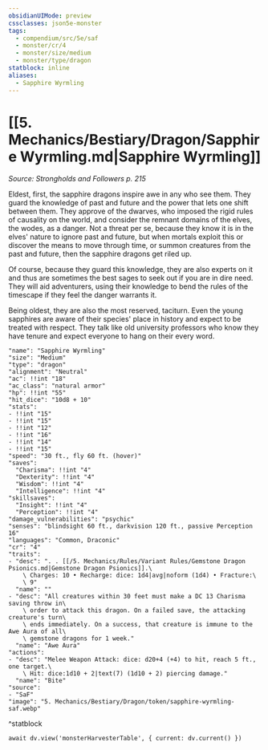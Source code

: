 ```yaml
---
obsidianUIMode: preview
cssclasses: json5e-monster
tags:
  - compendium/src/5e/saf
  - monster/cr/4
  - monster/size/medium
  - monster/type/dragon
statblock: inline
aliases:
  - Sapphire Wyrmling
---
```

# [[5. Mechanics/Bestiary/Dragon/Sapphire Wyrmling.md|Sapphire Wyrmling]]
*Source: Strongholds and Followers p. 215*

Eldest, first, the sapphire dragons inspire awe in any who see them. They guard the knowledge of past and future and the power that lets one shift between them. They approve of the dwarves, who imposed the rigid rules of causality on the world, and consider the remnant domains of the elves, the wodes, as a danger. Not a threat per se, because they know it is in the elves' nature to ignore past and future, but when mortals exploit this or discover the means to move through time, or summon creatures from the past and future, then the sapphire dragons get riled up.

Of course, because they guard this knowledge, they are also experts on it and thus are sometimes the best sages to seek out if you are in dire need. They will aid adventurers, using their knowledge to bend the rules of the timescape if they feel the danger warrants it.

Being oldest, they are also the most reserved, taciturn. Even the young sapphires are aware of their species' place in history and expect to be treated with respect. They talk like old university professors who know they have tenure and expect everyone to hang on their every word.

```statblock
"name": "Sapphire Wyrmling"
"size": "Medium"
"type": "dragon"
"alignment": "Neutral"
"ac": !!int "18"
"ac_class": "natural armor"
"hp": !!int "55"
"hit_dice": "10d8 + 10"
"stats":
- !!int "15"
- !!int "15"
- !!int "12"
- !!int "16"
- !!int "14"
- !!int "15"
"speed": "30 ft., fly 60 ft. (hover)"
"saves":
  "Charisma": !!int "4"
  "Dexterity": !!int "4"
  "Wisdom": !!int "4"
  "Intelligence": !!int "4"
"skillsaves":
  "Insight": !!int "4"
  "Perception": !!int "4"
"damage_vulnerabilities": "psychic"
"senses": "blindsight 60 ft., darkvision 120 ft., passive Perception 16"
"languages": "Common, Draconic"
"cr": "4"
"traits":
- "desc": ". . [[/5. Mechanics/Rules/Variant Rules/Gemstone Dragon Psionics.md|Gemstone Dragon Psionics]].\
    \ Charges: 10 • Recharge: dice: 1d4|avg|noform (1d4) • Fracture:\
    \ 9"
  "name": ""
- "desc": "All creatures within 30 feet must make a DC 13 Charisma saving throw in\
    \ order to attack this dragon. On a failed save, the attacking creature's turn\
    \ ends immediately. On a success, that creature is immune to the Awe Aura of all\
    \ gemstone dragons for 1 week."
  "name": "Awe Aura"
"actions":
- "desc": "Melee Weapon Attack: dice: d20+4 (+4) to hit, reach 5 ft., one target.\
    \ Hit: dice:1d10 + 2|text(7) (1d10 + 2) piercing damage."
  "name": "Bite"
"source":
- "SaF"
"image": "5. Mechanics/Bestiary/Dragon/token/sapphire-wyrmling-saf.webp"
```
^statblock

```dataviewjs
await dv.view('monsterHarvesterTable', { current: dv.current() })
```
